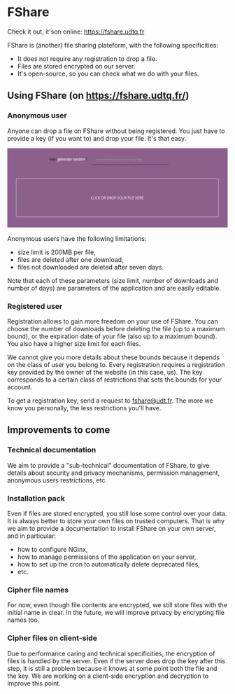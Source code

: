 # FShare

Check it out, it'son online: https://fshare.udtq.fr

FShare is (another) file sharing plateform, with the following specificities:
* It does not require any registration to drop a file.
* Files are stored encrypted on our server.
* It's open-source, so you can check what we do with your files.

## Using FShare (on https://fshare.udtq.fr/)

### Anonymous user
Anyone can drop a file on FShare without being registered. You just have to provide a key (if you want to)
and drop your file. It's that easy.

![alt just drop your file](screenshot/readme/drop_file.png)

Anonymous users have the following limitations:
* size limit is 200MB per file,
* files are deleted after one download,
* files not downloaded are deleted after seven days.

Note that each of these parameters (size limit, number of downloads and number of days) are parameters of the 
application and are easily editable.


### Registered user
Registration allows to gain more freedom on your use of FShare. You can choose the number of downloads before deleting
the file (up to a maximum bound), or the expiration date of your file (also up to a maximum bound). You also have a higher 
size limit for each files.

We cannot give you more details about these bounds because it depends on the class of user you belong to. 
Every registration requires a registration key provided by the owner of the website (in this case, us). The key
corresponds to a certain class of restrictions that sets the bounds for your account. 

To get a registration key, send a request to fshare@udt.fr. The more we know you personally, the less restrictions
you'll have.

## Improvements to come

### Technical documentation
We aim to provide a "sub-technical" documentation of FShare, to give details about security and privacy mechanisms, 
permission management, anonymous users restrictions, etc.

### Installation pack
Even if files are stored encrypted, you still lose some control over your data. It is always better 
to store your own files on trusted computers. That is why we aim to provide a documentation to install
FShare on your own server, and in particular:

* how to configure NGinx, 
* how to manage permissions of the application on your server,
* how to set up the cron to automatically delete deprecated files, 
* etc. 

### Cipher file names
For now, even though file contents are encrypted, we still store files with the initial name in clear. 
In the future, we will improve privacy by encrypting file names too.

### Cipher files on client-side
Due to performance caring and technical specificities, the encryption of files is handled by 
the server. Even if the server does drop the key after this step, it is still a problem because it 
knows at some point both the file and the key. We are working on a client-side encryption and 
decryption to improve this point.

